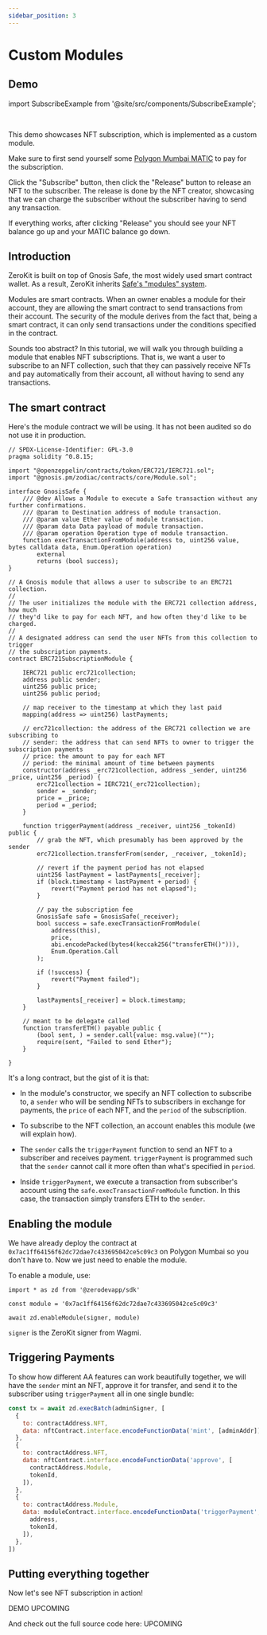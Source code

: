 ```yaml
---
sidebar_position: 3
---
```


# Custom Modules

## Demo

import SubscribeExample from '@site/src/components/SubscribeExample';

<SubscribeExample />

<br/>

This demo showcases NFT subscription, which is implemented as a custom module.

Make sure to first send yourself some [Polygon Mumbai MATIC](https://faucet.polygon.technology/) to pay for the subscription.

Click the "Subscribe" button, then click the "Release" button to release an NFT to the subscriber.  The release is done by the NFT creator, showcasing that we can charge the subscriber without the subscriber having to send any transaction.

If everything works, after clicking "Release" you should see your NFT balance go up and your MATIC balance go down.


## Introduction

ZeroKit is built on top of Gnosis Safe, the most widely used smart contract wallet.  As a result, ZeroKit inherits [Safe's "modules" system](https://docs.gnosis-safe.io/learn/safe-tools/modules-1).

Modules are smart contracts.  When an owner enables a module for their account, they are allowing the smart contract to send transactions from their account.  The security of the module derives from the fact that, being a smart contract, it can only send transactions under the conditions specified in the contract.

Sounds too abstract?  In this tutorial, we will walk you through building a module that enables NFT subscriptions.  That is, we want a user to subscribe to an NFT collection, such that they can passively receive NFTs and pay automatically from their account, all without having to send any transactions.

## The smart contract

Here's the module contract we will be using.  It has not been audited so do not use it in production.

```solidity
// SPDX-License-Identifier: GPL-3.0
pragma solidity ^0.8.15;

import "@openzeppelin/contracts/token/ERC721/IERC721.sol";
import "@gnosis.pm/zodiac/contracts/core/Module.sol";

interface GnosisSafe {
    /// @dev Allows a Module to execute a Safe transaction without any further confirmations.
    /// @param to Destination address of module transaction.
    /// @param value Ether value of module transaction.
    /// @param data Data payload of module transaction.
    /// @param operation Operation type of module transaction.
    function execTransactionFromModule(address to, uint256 value, bytes calldata data, Enum.Operation operation)
        external
        returns (bool success);
}

// A Gnosis module that allows a user to subscribe to an ERC721 collection.
//
// The user initializes the module with the ERC721 collection address, how much
// they'd like to pay for each NFT, and how often they'd like to be charged.
//
// A designated address can send the user NFTs from this collection to trigger
// the subscription payments.
contract ERC721SubscriptionModule {

    IERC721 public erc721collection;
    address public sender;
    uint256 public price;
    uint256 public period;

    // map receiver to the timestamp at which they last paid
    mapping(address => uint256) lastPayments;

    // erc721collection: the address of the ERC721 collection we are subscribing to
    // sender: the address that can send NFTs to owner to trigger the subscription payments
    // price: the amount to pay for each NFT
    // period: the minimal amount of time between payments
    constructor(address _erc721collection, address _sender, uint256 _price, uint256 _period) {
        erc721collection = IERC721(_erc721collection);
        sender = _sender;
        price = _price;
        period = _period;
    }

    function triggerPayment(address _receiver, uint256 _tokenId) public {
        // grab the NFT, which presumably has been approved by the sender
        erc721collection.transferFrom(sender, _receiver, _tokenId);

        // revert if the payment period has not elapsed
        uint256 lastPayment = lastPayments[_receiver];
        if (block.timestamp < lastPayment + period) {
            revert("Payment period has not elapsed");
        }

        // pay the subscription fee
        GnosisSafe safe = GnosisSafe(_receiver);
        bool success = safe.execTransactionFromModule(
            address(this),
            price,
            abi.encodePacked(bytes4(keccak256("transferETH()"))),
            Enum.Operation.Call
        );

        if (!success) {
            revert("Payment failed");
        }

        lastPayments[_receiver] = block.timestamp;
    }

    // meant to be delegate called
    function transferETH() payable public {
        (bool sent, ) = sender.call{value: msg.value}("");
        require(sent, "Failed to send Ether");
    }

}
```

It's a long contract, but the gist of it is that:

- In the module's constructor, we specify an NFT collection to subscribe to, a `sender` who will be sending NFTs to subscribers in exchange for payments, the `price` of each NFT, and the `period` of the subscription.

- To subscribe to the NFT collection, an account enables this module (we will explain how).

- The `sender` calls the `triggerPayment` function to send an NFT to a subscriber and receives payment.  `triggerPayment` is programmed such that the `sender` cannot call it more often than what's specified in `period`.

- Inside `triggerPayment`, we execute a transaction from subscriber's account using the `safe.execTransactionFromModule` function.  In this case, the transaction simply transfers ETH to the `sender`.

## Enabling the module

We have already deploy the contract at `0x7ac1ff64156f62dc72dae7c433695042ce5c09c3` on Polygon Mumbai so you don't have to.  Now we just need to enable the module.

To enable a module, use:

```
import * as zd from '@zerodevapp/sdk'

const module = '0x7ac1ff64156f62dc72dae7c433695042ce5c09c3'

await zd.enableModule(signer, module)
```

`signer` is the ZeroKit signer from Wagmi.

## Triggering Payments

To show how different AA features can work beautifully together, we will have the `sender` mint an NFT, approve it for transfer, and send it to the subscriber using `triggerPayment` all in one single bundle:

```jsx
const tx = await zd.execBatch(adminSigner, [
  {
    to: contractAddress.NFT,
    data: nftContract.interface.encodeFunctionData('mint', [adminAddr]),
  },
  {
    to: contractAddress.NFT,
    data: nftContract.interface.encodeFunctionData('approve', [
      contractAddress.Module,
      tokenId,
    ]),
  },
  {
    to: contractAddress.Module,
    data: moduleContract.interface.encodeFunctionData('triggerPayment', [
      address,
      tokenId,
    ]),
  },
])
```

## Putting everything together 

Now let's see NFT subscription in action!

DEMO UPCOMING

And check out the full source code here: UPCOMING